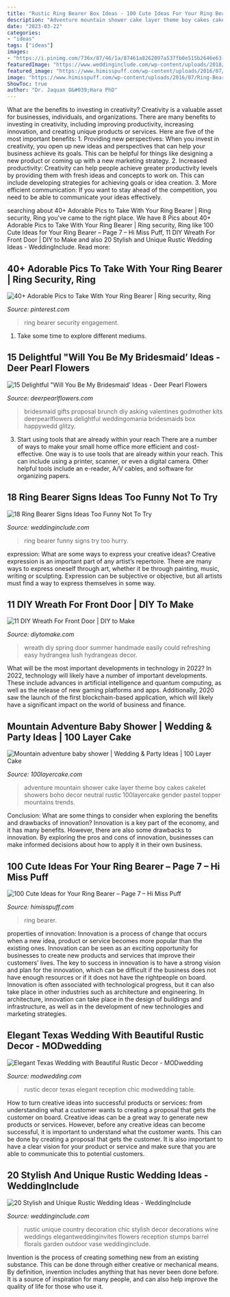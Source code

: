 ```yaml
---
title: "Rustic Ring Bearer Box Ideas - 100 Cute Ideas For Your Ring Bearer – Page 7 – Hi Miss Puff"
description: "Adventure mountain shower cake layer theme boy cakes cakelet showers boho decor neutral rustic 100layercake gender pastel topper mountains trends"
date: "2023-03-22"
categories:
- "ideas"
tags: ["ideas"]
images:
- "https://i.pinimg.com/736x/87/46/1a/87461a8262097a537fb0e515b2646e63--raspberry-wedding-the-groomsmen.jpg"
featuredImage: "https://www.weddinginclude.com/wp-content/uploads/2018/05/Stylish-and-Unique-Rustic-Wedding-Ideas_15.jpg"
featured_image: "https://www.himisspuff.com/wp-content/uploads/2016/07/Ring-Bearers-32.jpg"
image: "https://www.himisspuff.com/wp-content/uploads/2016/07/Ring-Bearers-32.jpg"
ShowToc: true
author: "Dr. Jaquan O&#039;Hara PhD"
---
```



What are the benefits to investing in creativity?
Creativity is a valuable asset for businesses, individuals, and organizations. There are many benefits to investing in creativity, including improving productivity, increasing innovation, and creating unique products or services. Here are five of the most important benefits: 1. Providing new perspectives: When you invest in creativity, you open up new ideas and perspectives that can help your business achieve its goals. This can be helpful for things like designing a new product or coming up with a new marketing strategy. 2. Increased productivity: Creativity can help people achieve greater productivity levels by providing them with fresh ideas and concepts to work on. This can include developing strategies for achieving goals or idea creation. 3. More efficient communication: If you want to stay ahead of the competition, you need to be able to communicate your ideas effectively.

	

		
searching about 40+ Adorable Pics to Take With Your Ring Bearer | Ring security, Ring you've came to the right place. We have 8 Pics about 40+ Adorable Pics to Take With Your Ring Bearer | Ring security, Ring like 100 Cute Ideas for Your Ring Bearer – Page 7 – Hi Miss Puff, 11 DIY Wreath For Front Door | DIY to Make and also 20 Stylish and Unique Rustic Wedding Ideas - WeddingInclude. Read more:
		
    
## 40+ Adorable Pics To Take With Your Ring Bearer | Ring Security, Ring

<img loading=lazy src="https://i.pinimg.com/736x/87/46/1a/87461a8262097a537fb0e515b2646e63--raspberry-wedding-the-groomsmen.jpg" onerror="this.onerror=null;this.src='https://tse2.mm.bing.net/th?id=OIP.W1kdyyL8fniJn7vbML8c_gHaLH&amp;pid=15.1';" alt="40+ Adorable Pics to Take With Your Ring Bearer | Ring security, Ring">

_Source: pinterest.com_

>ring bearer security engagement. 

	

1. Take some time to explore different mediums.

    
## 15 Delightful &quot;Will You Be My Bridesmaid’ Ideas - Deer Pearl Flowers

<img loading=lazy src="https://www.deerpearlflowers.com/wp-content/uploads/2016/08/Will-you-be-my-Bridesmaid-Ideas-10.jpg" onerror="this.onerror=null;this.src='https://tse4.mm.bing.net/th?id=OIP.S1AP027Wcd9_1Bi1aHyhXAHaLH&amp;pid=15.1';" alt="15 Delightful &quot;Will You Be My Bridesmaid’ Ideas - Deer Pearl Flowers">

_Source: deerpearlflowers.com_

>bridesmaid gifts proposal brunch diy asking valentines godmother kits deerpearlflowers delightful weddingomania bridesmaids box happywedd glitzy. 

	

3) Start using tools that are already within your reach
There are a number of ways to make your small home office more efficient and cost-effective. One way is to use tools that are already within your reach. This can include using a printer, scanner, or even a digital camera. Other helpful tools include an e-reader, A/V cables, and software for organizing papers.

    
## 18 Ring Bearer Signs Ideas Too Funny Not To Try

<img loading=lazy src="https://www.weddinginclude.com/wp-content/uploads/2017/06/funny-ring-bearer-signs-Hurry-up-i-want-cake.jpg" onerror="this.onerror=null;this.src='https://tse4.mm.bing.net/th?id=OIP.uRzUpc7vofNjJJDMidLWgQHaIj&amp;pid=15.1';" alt="18 Ring Bearer Signs Ideas Too Funny Not To Try">

_Source: weddinginclude.com_

>ring bearer funny signs try too hurry. 

	

expression: What are some ways to express your creative ideas?
Creative expression is an important part of any artist’s repertoire. There are many ways to express oneself through art, whether it be through painting, music, writing or sculpting. Expression can be subjective or objective, but all artists must find a way to express themselves in some way.

    
## 11 DIY Wreath For Front Door | DIY To Make

<img loading=lazy src="http://www.diytomake.com/wp-content/uploads/2015/09/Handmade-Spring-Wreath-Ideas-You-Could-Easily.jpg" onerror="this.onerror=null;this.src='https://tse4.mm.bing.net/th?id=OIP.eXlcTaAvT51HcEvjd03DEgHaJT&amp;pid=15.1';" alt="11 DIY Wreath For Front Door | DIY to Make">

_Source: diytomake.com_

>wreath diy spring door summer handmade easily could refreshing easy hydrangea lush hydrangeas decor. 

	

What will be the most important developments in technology in 2022?
In 2022, technology will likely have a number of important developments. These include advances in artificial intelligence and quantum computing, as well as the release of new gaming platforms and apps. Additionally, 2020 saw the launch of the first blockchain-based application, which will likely have a significant impact on the world of business and finance.

    
## Mountain Adventure Baby Shower | Wedding &amp; Party Ideas | 100 Layer Cake

<img loading=lazy src="http://100lclive.s3.amazonaws.com/img/ideas/landscape/165078.jpg" onerror="this.onerror=null;this.src='https://tse2.mm.bing.net/th?id=OIP.VRU2QS9URFUOy6y8iARoHgHaLH&amp;pid=15.1';" alt="Mountain adventure baby shower | Wedding &amp; Party Ideas | 100 Layer Cake">

_Source: 100layercake.com_

>adventure mountain shower cake layer theme boy cakes cakelet showers boho decor neutral rustic 100layercake gender pastel topper mountains trends. 

	

Conclusion: What are some things to consider when exploring the benefits and drawbacks of innovation?
Innovation is a key part of the economy, and it has many benefits. However, there are also some drawbacks to innovation. By exploring the pros and cons of innovation, businesses can make informed decisions about how to apply it in their own business.

    
## 100 Cute Ideas For Your Ring Bearer – Page 7 – Hi Miss Puff

<img loading=lazy src="https://www.himisspuff.com/wp-content/uploads/2016/07/Ring-Bearers-32.jpg" onerror="this.onerror=null;this.src='https://tse4.mm.bing.net/th?id=OIP.e92IelNgWOq8wB5aRACvFAHaLH&amp;pid=15.1';" alt="100 Cute Ideas for Your Ring Bearer – Page 7 – Hi Miss Puff">

_Source: himisspuff.com_

>ring bearer. 

	

properties of innovation:
Innovation is a process of change that occurs when a new idea, product or service becomes more popular than the existing ones. Innovation can be seen as an exciting opportunity for businesses to create new products and services that improve their customers’ lives. The key to success in innovation is to have a strong vision and plan for the innovation, which can be difficult if the business does not have enough resources or if it does not have the rightpeople on board.
Innovation is often associated with technological progress, but it can also take place in other industries such as architecture and engineering. In architecture, innovation can take place in the design of buildings and infrastructure, as well as in the development of new technologies and marketing strategies.

    
## Elegant Texas Wedding With Beautiful Rustic Decor - MODwedding

<img loading=lazy src="http://www.modwedding.com/wp-content/uploads/Texas-wedding-21-060916ac-720x1080.jpg" onerror="this.onerror=null;this.src='https://tse2.mm.bing.net/th?id=OIP.MC1whZu1eDztPNq7TqsOrwHaLH&amp;pid=15.1';" alt="Elegant Texas Wedding with Beautiful Rustic Decor - MODwedding">

_Source: modwedding.com_

>rustic decor texas elegant reception chic modwedding table. 

	

How to turn creative ideas into successful products or services: from understanding what a customer wants to creating a proposal that gets the customer on board.
Creative ideas can be a great way to generate new products or services. However, before any creative ideas can become successful, it is important to understand what the customer wants. This can be done by creating a proposal that gets the customer. It is also important to have a clear vision for your product or service and make sure that you are able to communicate this to potential customers.

    
## 20 Stylish And Unique Rustic Wedding Ideas - WeddingInclude

<img loading=lazy src="https://www.weddinginclude.com/wp-content/uploads/2018/05/Stylish-and-Unique-Rustic-Wedding-Ideas_15.jpg" onerror="this.onerror=null;this.src='https://tse4.mm.bing.net/th?id=OIP.qvzCsCRsp2unqcrr-BEGpQHaLG&amp;pid=15.1';" alt="20 Stylish and Unique Rustic Wedding Ideas - WeddingInclude">

_Source: weddinginclude.com_

>rustic unique country decoration chic stylish decor decorations wine weddings elegantweddinginvites flowers reception stumps barrel florals garden outdoor vase weddinginclude. 

	

Invention is the process of creating something new from an existing substance. This can be done through either creative or mechanical means. By definition, invention includes anything that has never been done before. It is a source of inspiration for many people, and can also help improve the quality of life for those who use it.

